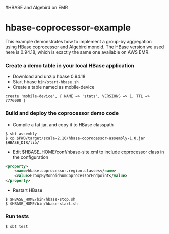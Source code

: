 #HBASE and Algebird on EMR


hbase-coprocessor-example
=================
This example demonstrates how to implement a group-by aggregation using HBase coprocessor and Algebird monoid. The HBase version we used here is 
0.94.18, which is exactly the same one available on AWS EMR.

### Create a demo table in your local HBase application
* Download and unzip hbase 0.94.18
* Start hbase ```bin/start-hbase.sh``` 
* Create a table named as mobile-device
```shell
create 'mobile-device', { NAME => 'stats', VERSIONS => 1, TTL => 7776000 }
``` 

### Build and deploy the coprocessor demo code
* Compile a fat jar, and copy it to HBase classpath
```shell
$ sbt assembly
$ cp $PWD/target/scala-2.10/hbase-coprocessor-assembly-1.0.jar $HBASE_DIR/lib/
```
* Edit $HBASE_HOME/conf/hbase-site.xml to include coprocessor class in the configuration
```xml
<property>
    <name>hbase.coprocessor.region.classes</name>
    <value>GroupByMonoidSumCoprocessorEndpoint</value>
</property>
```
* Restart HBase
```shell
$ $HBASE_HOME/bin/hbase-stop.sh 
$ $HBASE_HOME/bin/hbase-start.sh
```

### Run tests
```shell 
$ sbt test
```
